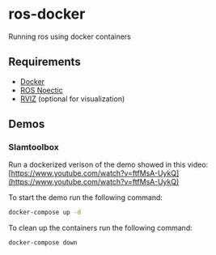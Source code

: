 # ros-docker
Running ros using docker containers

## Requirements

- [Docker](https://www.docker.com/)
- [ROS Noectic](http://wiki.ros.org/noetic/Installation)
- [RVIZ](http://wiki.ros.org/rviz) (optional for visualization)

## Demos

### Slamtoolbox

Run a dockerized verison of the demo showed in this video: [https://www.youtube.com/watch?v=ftfMsA-UykQ](https://www.youtube.com/watch?v=ftfMsA-UykQ)

To start the demo run the following command:

```sh
docker-compose up -d
```

To clean up the containers run the following command:

```sh
docker-compose down
```
